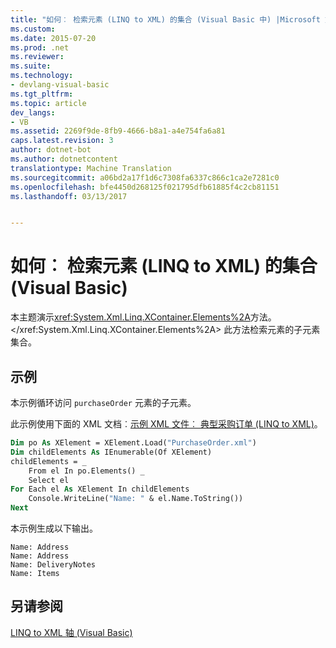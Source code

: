 ```yaml
---
title: "如何︰ 检索元素 (LINQ to XML) 的集合 (Visual Basic 中) |Microsoft 文档"
ms.custom: 
ms.date: 2015-07-20
ms.prod: .net
ms.reviewer: 
ms.suite: 
ms.technology:
- devlang-visual-basic
ms.tgt_pltfrm: 
ms.topic: article
dev_langs:
- VB
ms.assetid: 2269f9de-8fb9-4666-b8a1-a4e754fa6a81
caps.latest.revision: 3
author: dotnet-bot
ms.author: dotnetcontent
translationtype: Machine Translation
ms.sourcegitcommit: a06bd2a17f1d6c7308fa6337c866c1ca2e7281c0
ms.openlocfilehash: bfe4450d268125f021795dfb61885f4c2cb81151
ms.lasthandoff: 03/13/2017


---
```

# <a name="how-to-retrieve-a-collection-of-elements-linq-to-xml-visual-basic"></a>如何︰ 检索元素 (LINQ to XML) 的集合 (Visual Basic)
本主题演示<xref:System.Xml.Linq.XContainer.Elements%2A>方法。</xref:System.Xml.Linq.XContainer.Elements%2A> 此方法检索元素的子元素集合。  
  
## <a name="example"></a>示例  
 本示例循环访问 `purchaseOrder` 元素的子元素。  
  
 此示例使用下面的 XML 文档︰[示例 XML 文件︰ 典型采购订单 (LINQ to XML)](../../../../visual-basic/programming-guide/concepts/linq/sample-xml-file-typical-purchase-order-linq-to-xml.md)。  
  
```vb  
Dim po As XElement = XElement.Load("PurchaseOrder.xml")  
Dim childElements As IEnumerable(Of XElement)  
childElements = _  
    From el In po.Elements() _  
    Select el  
For Each el As XElement In childElements  
    Console.WriteLine("Name: " & el.Name.ToString())  
Next  
```  
  
 本示例生成以下输出。  
  
```  
Name: Address  
Name: Address  
Name: DeliveryNotes  
Name: Items  
```  
  
## <a name="see-also"></a>另请参阅  
 [LINQ to XML 轴 (Visual Basic)](../../../../visual-basic/programming-guide/concepts/linq/linq-to-xml-axes.md)
